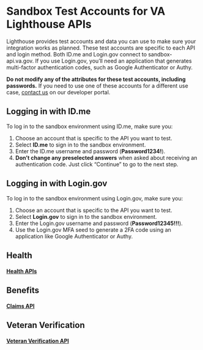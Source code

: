 # Sandbox Test Accounts for VA Lighthouse APIs

Lighthouse provides test accounts and data you can use to make sure your integration works as planned. These test accounts are specific to each API and login method. Both ID.me and Login.gov connect to sandbox-api.va.gov. If you use Login.gov, you’ll need an application that generates multi-factor authentication codes, such as Google Authenticator or Authy.

**Do not modify any of the attributes for these test accounts, including passwords.** If you need to use one of these accounts for a different use case, [contact us](https://developer.va.gov/support/contact-us) on our developer portal.

## Logging in with ID.me

To log in to the sandbox environment using ID.me, make sure you:

  1. Choose an account that is specific to the API you want to test.
  2. Select **ID.me** to sign in to the sandbox environment.
  3. Enter the ID.me username and password (**Password1234!**).
  4. **Don’t change any preselected answers** when asked about receiving an authentication code. Just click “Continue” to go to the next step.

## Logging in with Login.gov

To log in to the sandbox environment using Login.gov, make sure you:

  1. Choose an account that is specific to the API you want to test.
  2. Select **Login.gov** to sign in to the sandbox environment.
  3. Enter the Login.gov username and password (**Password12345!!!**).
  4. Use the Login.gov MFA seed to generate a 2FA code using an application like Google Authenticator or Authy.

## Health

#### [Health APIs](https://github.com/department-of-veterans-affairs/vets-api-clients/blob/master/test_accounts/health_test_accounts.md)

## Benefits

#### [Claims API](https://github.com/department-of-veterans-affairs/vets-api-clients/blob/master/test_accounts/benefits_test_accounts.md)

## Veteran Verification

#### [Veteran Verification API](https://github.com/department-of-veterans-affairs/vets-api-clients/blob/master/test_accounts/verification_test_accounts.md)

